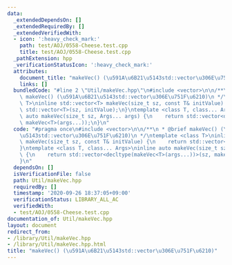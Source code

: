 ```yaml
---
data:
  _extendedDependsOn: []
  _extendedRequiredBy: []
  _extendedVerifiedWith:
  - icon: ':heavy_check_mark:'
    path: test/AOJ/0558-Cheese.test.cpp
    title: test/AOJ/0558-Cheese.test.cpp
  _pathExtension: hpp
  _verificationStatusIcon: ':heavy_check_mark:'
  attributes:
    document_title: "makeVec() (\u591A\u6B21\u5143std::vector\u306E\u751F\u6210)"
    links: []
  bundledCode: "#line 2 \"Util/makeVec.hpp\"\n#include <vector>\n\n/**\n * @brief\
    \ makeVec() (\u591A\u6B21\u5143std::vector\u306E\u751F\u6210)\n */\ntemplate <class\
    \ T>\ninline std::vector<T> makeVec(size_t sz, const T& initValue) {\n    return\
    \ std::vector<T>(sz, initValue);\n}\ntemplate <class T, class... Args>\ninline\
    \ auto makeVec(size_t sz, Args... args) {\n    return std::vector<decltype(makeVec<T>(args...))>(sz,\
    \ makeVec<T>(args...));\n}\n"
  code: "#pragma once\n#include <vector>\n\n/**\n * @brief makeVec() (\u591A\u6B21\
    \u5143std::vector\u306E\u751F\u6210)\n */\ntemplate <class T>\ninline std::vector<T>\
    \ makeVec(size_t sz, const T& initValue) {\n    return std::vector<T>(sz, initValue);\n\
    }\ntemplate <class T, class... Args>\ninline auto makeVec(size_t sz, Args... args)\
    \ {\n    return std::vector<decltype(makeVec<T>(args...))>(sz, makeVec<T>(args...));\n\
    }\n"
  dependsOn: []
  isVerificationFile: false
  path: Util/makeVec.hpp
  requiredBy: []
  timestamp: '2020-09-26 18:37:05+09:00'
  verificationStatus: LIBRARY_ALL_AC
  verifiedWith:
  - test/AOJ/0558-Cheese.test.cpp
documentation_of: Util/makeVec.hpp
layout: document
redirect_from:
- /library/Util/makeVec.hpp
- /library/Util/makeVec.hpp.html
title: "makeVec() (\u591A\u6B21\u5143std::vector\u306E\u751F\u6210)"
---
```

